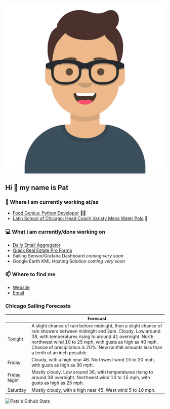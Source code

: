 [![Social banner for p-j-falconer](https://raw.githubusercontent.com/P-J-FALCONER/P-J-FALCONER/master/assets/avataaars.svg)](https://patfalconer.com/)
## Hi :wave: my name is Pat

### 💼 Where I am currently working at/as
- [Food Genius: Python Developer](https://getfoodgenius.com/) 🍔🐍
- [Latin School of Chicago: Head Coach Varisty Mens Water Polo](https://www.latinschool.org/) 🤽


### 💻 What i am currently/done working on
 - [Daily Email Aggregator](https://github.com/P-J-FALCONER/dott_daily_mail)
 - [Quick Real Estate Pro Forma](https://github.com/P-J-FALCONER/henry)
 - Sailing Sensor/Grafana Dashboard *coming very soon*
 - Google Earth KML Hosting Solution *coming very soon*

### 📫 Where to find me
 - [Website](https://patfalconer.com/)
 - [Email](mailto:patrick.j.falconer@gmail.com)


### Chicago Sailing Forecasts
|   | Forecast  |
|---|---|
| Tonight | A slight chance of rain before midnight, then a slight chance of rain showers between midnight and 3am. Cloudy. Low around 39, with temperatures rising to around 41 overnight. North northwest wind 10 to 25 mph, with gusts as high as 40 mph. Chance of precipitation is 20%. New rainfall amounts less than a tenth of an inch possible. |
| Friday | Cloudy, with a high near 46. Northwest wind 15 to 20 mph, with gusts as high as 30 mph. |
| Friday Night | Mostly cloudy. Low around 36, with temperatures rising to around 38 overnight. Northwest wind 10 to 15 mph, with gusts as high as 25 mph. |
| Saturday | Mostly cloudy, with a high near 45. West wind 5 to 10 mph. |

![Pats's Github Stats](https://github-readme-stats.vercel.app/api?username=p-j-falconer&show_icons=true&theme=radical)

